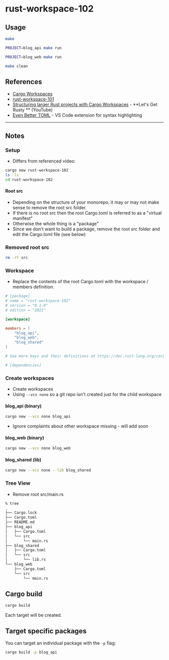 rust-workspace-102
==

## Usage

```sh
make
```

```sh
PROJECT=blog_api make run
```

```sh
PROJECT=blog_web make run
```

```sh
make clean
```

## References

* [Cargo Workspaces](https://doc.rust-lang.org/book/ch14-03-cargo-workspaces.html)
* [rust-workspace-101](https://github.com/mitchallen/rust-workspace-101)
* [Structuring larger Rust projects with Cargo Workspaces](https://youtu.be/S3c7NRS698A?si=7Gsx181KzqJqrFwe) - **Let's Get Rusty ** (YouTube)
* [Even Better TOML](https://marketplace.visualstudio.com/items?itemName=tamasfe.even-better-toml) - VS Code extension for syntax highlighting



* * *

## Notes

### Setup 

* Differs from referenced video:

```sh
cargo new rust-workspace-102
ls -ls
cd rust-workspace-102
```

#### Root src

* Depending on the structure of your monorepo, it may or may not make sense to remove the root src folder.
* If there is no root src then the root Cargo.toml is referred to as a "virtual manifest"
* Otherwise the whole thing is a "package"
* Since we don't want to build a package, remove the root src folder and edit the Cargo.toml file (see below)

### Removed root src

```sh
rm -rf src
```

### Workspace

* Replace the contents of the root Cargo.toml with the workspace / members definition.

```toml
# [package]
# name = "rust-workspace-102"
# version = "0.1.0"
# edition = "2021"

[workspace]

members = [
    "blog_api",
    "blog_web",
    "blog_shared"
]

# See more keys and their definitions at https://doc.rust-lang.org/cargo/reference/manifest.html

# [dependencies]
```

### Create workspaces

* Create workspaces
* Using `--vcs none` so a git repo isn't created just for the child workspace

#### blog_api (binary)

```sh
cargo new --vcs none blog_api
```
* Ignore complaints about other workspace missing - will add soon

#### blog_web (binary)

```sh
cargo new --vcs none blog_web
```

#### blog_shared (lib)

```sh
cargo new --vcs none --lib blog_shared
```

### Tree View

* Remove root src/main.rs

```sh
% tree      
.
├── Cargo.lock
├── Cargo.toml
├── README.md
├── blog_api
│   ├── Cargo.toml
│   └── src
│       └── main.rs
├── blog_shared
│   ├── Cargo.toml
│   └── src
│       └── lib.rs
└── blog_web
    ├── Cargo.toml
    └── src
        └── main.rs
```

## Cargo build

```sh
cargo build
```

Each target will be created.

## Target specific packages

You can target an individual package with the `-p` flag:

```sh
cargo build -p blog_api
```
